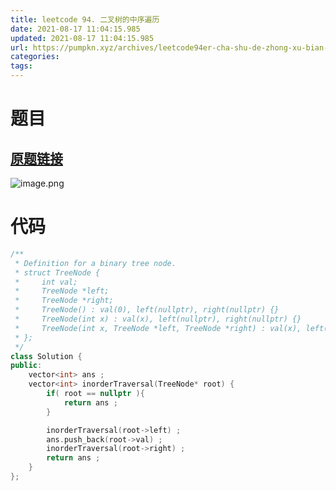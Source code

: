 ```yaml
---
title: leetcode 94. 二叉树的中序遍历
date: 2021-08-17 11:04:15.985
updated: 2021-08-17 11:04:15.985
url: https://pumpkn.xyz/archives/leetcode94er-cha-shu-de-zhong-xu-bian-li
categories: 
tags: 
---
```


# 题目
## [原题链接](https://leetcode-cn.com/problems/binary-tree-inorder-traversal/)
![image.png](https://pumpkn.xyz/upload/2021/08/image-d3208d24c52c43878e3a6b3ba6aa3f82.png)

# 代码

```C++
/**
 * Definition for a binary tree node.
 * struct TreeNode {
 *     int val;
 *     TreeNode *left;
 *     TreeNode *right;
 *     TreeNode() : val(0), left(nullptr), right(nullptr) {}
 *     TreeNode(int x) : val(x), left(nullptr), right(nullptr) {}
 *     TreeNode(int x, TreeNode *left, TreeNode *right) : val(x), left(left), right(right) {}
 * };
 */
class Solution {
public:
    vector<int> ans ;
    vector<int> inorderTraversal(TreeNode* root) {
        if( root == nullptr ){
            return ans ;
        }

        inorderTraversal(root->left) ;
        ans.push_back(root->val) ;
        inorderTraversal(root->right) ;
        return ans ;
    }
};
```